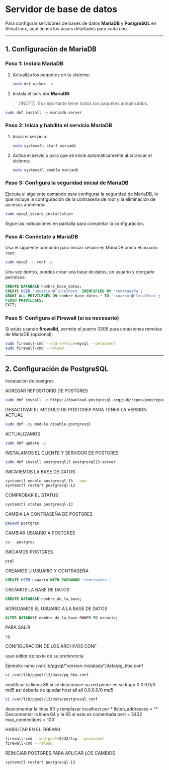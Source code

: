 # Servidor de base de datos

Para configurar servidores de bases de datos **MariaDB** y **PostgreSQL** en AlmaLinux, aquí tienes los pasos detallados para cada uno.

---

## 1. Configuración de MariaDB

### Paso 1: Instala MariaDB
1. Actualiza los paquetes en tu sistema:

   ```bash
   sudo dnf update -y
   ```

2. Instala el servidor **MariaDB**:
> .[!NOTE].
> Es importante tener todos los paquetes actualizados.
   ```bash
   sudo dnf install -y mariadb-server
   ```

### Paso 2: Inicia y habilita el servicio MariaDB
1. Inicia el servicio:

   ```bash
   sudo systemctl start mariadb
   ```

2. Activa el servicio para que se inicie automáticamente al arrancar el sistema:

   ```bash
   sudo systemctl enable mariadb
   ```

### Paso 3: Configura la seguridad inicial de MariaDB
Ejecuta el siguiente comando para configurar la seguridad de MariaDB, lo que incluye la configuración de la contraseña de root y la eliminación de accesos anónimos:

```bash
sudo mysql_secure_installation
```

Sigue las indicaciones en pantalla para completar la configuración.

### Paso 4: Conéctate a MariaDB
Usa el siguiente comando para iniciar sesión en MariaDB como el usuario `root`:

```bash
sudo mysql -u root -p
```

Una vez dentro, puedes crear una base de datos, un usuario y otorgarle permisos:

```sql
CREATE DATABASE nombre_base_datos;
CREATE USER 'usuario'@'localhost' IDENTIFIED BY 'contraseña';
GRANT ALL PRIVILEGES ON nombre_base_datos.* TO 'usuario'@'localhost';
FLUSH PRIVILEGES;
EXIT;
```

### Paso 5: Configura el Firewall (si es necesario)
Si estás usando **firewalld**, permite el puerto 3306 para conexiones remotas de MariaDB (opcional):

```bash
sudo firewall-cmd --add-service=mysql --permanent
sudo firewall-cmd --reload
```

---

## 2. Configuración de PostgreSQL
Instalación de postgres


AGREGAR REPOSITORIO DE POSTGRES
```bash
sudo dnf install -y https://download.postgresql.org/pub/repos/yum/reporpms/EL-8-x86_64/pgdgredhat-repo-latest.noarch.rpm
```
DESACTIVAR EL MODULO DE POSTGRES PARA TENER LA VERSION ACTUAL
 ```bash
sudo dnf -qy module disable postgresql
 ```
ACTUALIZAMOS
 ```bash
sudo dnf update -y
 ```
INSTALAMOS EL CLIENTE Y SERVIDOR DE POSTGRES
 ```bash
sudo dnf install postgresql13 postgresql13-server
 ```
INICAREMOS LA BASE DE DATOS
 ```bash
systemctl enable postgresql-13 --now
systemctl restart postgresql-13
 ```
COMPROBAR EL STATUS 
 ```bash
systemctl status postgresql-13
 ```
CAMBIA LA CONTRASEÑA DE POSTGRES
 ```bash
passwd postgres
 ```
CAMBIAR USUARIO A POSTGRES
 ```bash
su - postgres
 ```
INICIAMOS POSTGRES
 ```sql
psql
 ```
CREAMOS U USUARIO Y CONTRASEÑA
 ```sql
CREATE USER usuario WITH PASSWORD 'contrasena';
 ```
CREAMOS LA BASE DE DATOS
 ```sql
CREATE DATABASE nombre_de_la_base;
 ```
AGREGAMOS EL USUARIO A LA BASE DE DATOS
 ```sql
ALTER DATABASE nombre_de_la_base OWNER TO usuario;
 ```
PARA SALIR
 ```bash
\q
 ```
CONFIGURACION DE LOS ARCHIVOS CONF

usar editor de texto de su preferencia

Ejemplo: nano /var/lib/pgsql/"version-instalada"/data/pg_hba.conf

 ```bash
vi /var/lib/pgsql/13/data/pg_hba.conf
 ```
modificar la liinea 86 si se desconoce su red poner en su lugar
0.0.0.0/0 md5
asi deberia de quedar
host all all 0.0.0.0/0 md5
 ```bash
vi /var/lib/pgsql/13/data/postgresql.conf
 ```
descomentar la linea 60 y remplazar localhost por *
listen_addresses = '*'
Descomentar la linea 64 y la 65 si esta es comentada
port = 5432
max_connections = 100

HABILITAR EN EL FIREWAL
 ```bash
firewall-cmd --add-port=5432/tcp --permanent
firewall-cmd --reload
 ```
REINICIAR POSTGRES PARA APLICAR LOS CAMBIOS
 ```bash
systemctl restart postgresql-13
 ```
